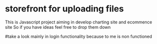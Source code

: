 # storefront for uploading files 
This is Javascript project aiming in develop charting site and ecommence site
So if you have ideas feel free to drop them down

#take a look mainly in login functionality because to me is non functioned 